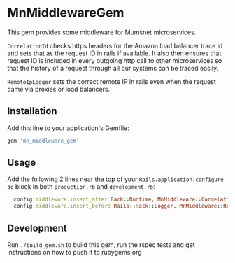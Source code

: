 # MnMiddlewareGem

This gem provides some middleware for Mumsnet microservices.

`CorrelationId` checks https headers for the Amazon load balancer trace id and 
sets that as the request ID in rails if available.  It also then ensures that
request ID is included in every outgoing http call to other microservices so that
the history of a request through all our systems can be traced easily.

`RemoteIpLogger` sets the correct remote IP in rails even when the request
came via proxies or load balancers.

## Installation

Add this line to your application's Gemfile:

```ruby
gem 'mn_middleware_gem'
```

## Usage

Add the following 2 lines near the top of your `Rails.application.configure do` block 
in both `production.rb` and `development.rb`:

```ruby
  config.middleware.insert_after Rack::Runtime, MnMiddleware::CorrelationId
  config.middleware.insert_before Rails::Rack::Logger, MnMiddleware::RemoteIpLogger
```

## Development

Run `./build_gem.sh` to build this gem, run the rspec tests and get instructions on
how to push it to rubygems.org